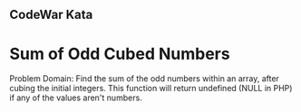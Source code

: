 ## CodeWar Kata
# Sum of Odd Cubed Numbers

Problem Domain: 
Find the sum of the odd numbers within an array, after cubing the initial integers. This function will return undefined (NULL in PHP) if any of the values aren't numbers.